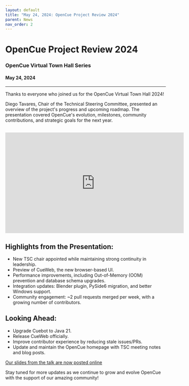 ```yaml
---
layout: default
title: "May 24, 2024: OpenCue Project Review 2024"
parent: News
nav_order: 2
---
```


# OpenCue Project Review 2024

### OpenCue Virtual Town Hall Series

#### May 24, 2024

---

Thanks to everyone who joined us for the OpenCue Virtual Town Hall 2024!

Diego Tavares, Chair of the Technical Steering Committee, presented an overview of the project's progress and upcoming roadmap. The presentation covered OpenCue's evolution, milestones, community contributions, and strategic goals for the next year.

<div style="text-align: center; margin: 30px 0;">
  <iframe width="560" height="315" src="https://www.youtube.com/embed/h4u3DrI2_KI" title="OpenCue Virtual Town Hall 2024" frameborder="0" allow="accelerometer; autoplay; clipboard-write; encrypted-media; gyroscope; picture-in-picture; web-share" allowfullscreen></iframe>
</div>

## Highlights from the Presentation:

- New TSC chair appointed while maintaining strong continuity in leadership.
- Preview of CueWeb, the new browser-based UI.
- Performance improvements, including Out-of-Memory (OOM) prevention and database schema upgrades.
- Integration updates: Blender plugin, PySide6 migration, and better Windows support.
- Community engagement: ~2 pull requests merged per week, with a growing number of contributors.

## Looking Ahead:

- Upgrade Cuebot to Java 21.
- Release CueWeb officially.
- Improve contributor experience by reducing stale issues/PRs.
- Update and maintain the OpenCue homepage with TSC meeting notes and blog posts.

[Our slides from the talk are now posted online](https://drive.google.com/file/d/1AnIhRwlvcxoJKbbRBNCRczmHBhCFezOr/view?usp=drive_link)

Stay tuned for more updates as we continue to grow and evolve OpenCue with the support of our amazing community!